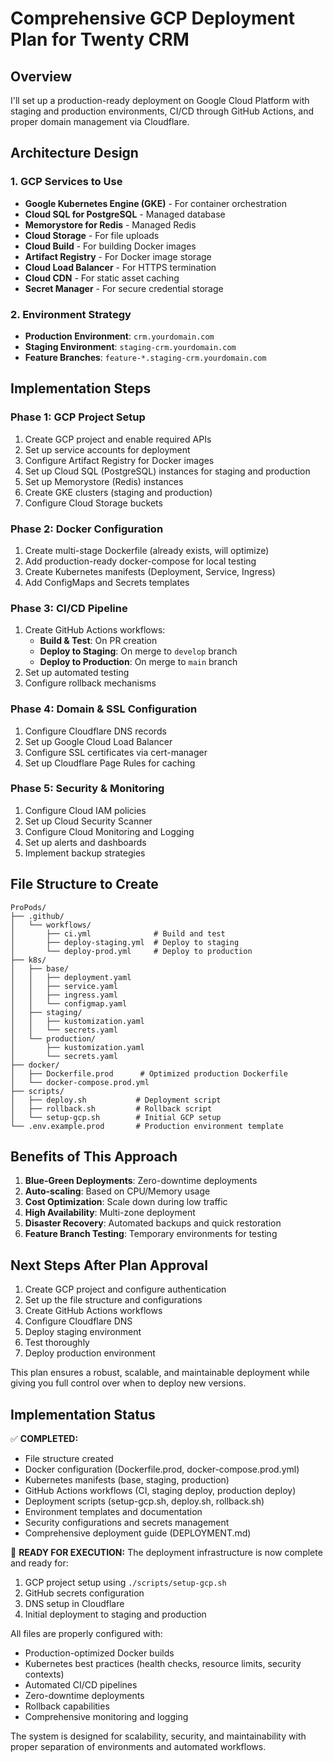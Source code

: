 # Comprehensive GCP Deployment Plan for Twenty CRM

## Overview
I'll set up a production-ready deployment on Google Cloud Platform with staging and production environments, CI/CD through GitHub Actions, and proper domain management via Cloudflare.

## Architecture Design

### 1. **GCP Services to Use**
- **Google Kubernetes Engine (GKE)** - For container orchestration
- **Cloud SQL for PostgreSQL** - Managed database
- **Memorystore for Redis** - Managed Redis
- **Cloud Storage** - For file uploads
- **Cloud Build** - For building Docker images
- **Artifact Registry** - For Docker image storage
- **Cloud Load Balancer** - For HTTPS termination
- **Cloud CDN** - For static asset caching
- **Secret Manager** - For secure credential storage

### 2. **Environment Strategy**
- **Production Environment**: `crm.yourdomain.com`
- **Staging Environment**: `staging-crm.yourdomain.com`
- **Feature Branches**: `feature-*.staging-crm.yourdomain.com`

## Implementation Steps

### Phase 1: GCP Project Setup
1. Create GCP project and enable required APIs
2. Set up service accounts for deployment
3. Configure Artifact Registry for Docker images
4. Set up Cloud SQL (PostgreSQL) instances for staging and production
5. Set up Memorystore (Redis) instances
6. Create GKE clusters (staging and production)
7. Configure Cloud Storage buckets

### Phase 2: Docker Configuration
1. Create multi-stage Dockerfile (already exists, will optimize)
2. Add production-ready docker-compose for local testing
3. Create Kubernetes manifests (Deployment, Service, Ingress)
4. Add ConfigMaps and Secrets templates

### Phase 3: CI/CD Pipeline
1. Create GitHub Actions workflows:
   - **Build & Test**: On PR creation
   - **Deploy to Staging**: On merge to `develop` branch
   - **Deploy to Production**: On merge to `main` branch
2. Set up automated testing
3. Configure rollback mechanisms

### Phase 4: Domain & SSL Configuration
1. Configure Cloudflare DNS records
2. Set up Google Cloud Load Balancer
3. Configure SSL certificates via cert-manager
4. Set up Cloudflare Page Rules for caching

### Phase 5: Security & Monitoring
1. Configure Cloud IAM policies
2. Set up Cloud Security Scanner
3. Configure Cloud Monitoring and Logging
4. Set up alerts and dashboards
5. Implement backup strategies

## File Structure to Create

```
ProPods/
├── .github/
│   └── workflows/
│       ├── ci.yml              # Build and test
│       ├── deploy-staging.yml  # Deploy to staging
│       └── deploy-prod.yml     # Deploy to production
├── k8s/
│   ├── base/
│   │   ├── deployment.yaml
│   │   ├── service.yaml
│   │   ├── ingress.yaml
│   │   └── configmap.yaml
│   ├── staging/
│   │   ├── kustomization.yaml
│   │   └── secrets.yaml
│   └── production/
│       ├── kustomization.yaml
│       └── secrets.yaml
├── docker/
│   ├── Dockerfile.prod      # Optimized production Dockerfile
│   └── docker-compose.prod.yml
├── scripts/
│   ├── deploy.sh           # Deployment script
│   ├── rollback.sh         # Rollback script
│   └── setup-gcp.sh        # Initial GCP setup
└── .env.example.prod       # Production environment template
```

## Benefits of This Approach

1. **Blue-Green Deployments**: Zero-downtime deployments
2. **Auto-scaling**: Based on CPU/Memory usage
3. **Cost Optimization**: Scale down during low traffic
4. **High Availability**: Multi-zone deployment
5. **Disaster Recovery**: Automated backups and quick restoration
6. **Feature Branch Testing**: Temporary environments for testing

## Next Steps After Plan Approval

1. Create GCP project and configure authentication
2. Set up the file structure and configurations
3. Create GitHub Actions workflows
4. Configure Cloudflare DNS
5. Deploy staging environment
6. Test thoroughly
7. Deploy production environment

This plan ensures a robust, scalable, and maintainable deployment while giving you full control over when to deploy new versions.

## Implementation Status

✅ **COMPLETED:**
- File structure created
- Docker configuration (Dockerfile.prod, docker-compose.prod.yml)
- Kubernetes manifests (base, staging, production)
- GitHub Actions workflows (CI, staging deploy, production deploy)
- Deployment scripts (setup-gcp.sh, deploy.sh, rollback.sh)
- Environment templates and documentation
- Security configurations and secrets management
- Comprehensive deployment guide (DEPLOYMENT.md)

🎯 **READY FOR EXECUTION:**
The deployment infrastructure is now complete and ready for:
1. GCP project setup using `./scripts/setup-gcp.sh`
2. GitHub secrets configuration
3. DNS setup in Cloudflare
4. Initial deployment to staging and production

All files are properly configured with:
- Production-optimized Docker builds
- Kubernetes best practices (health checks, resource limits, security contexts)
- Automated CI/CD pipelines
- Zero-downtime deployments
- Rollback capabilities
- Comprehensive monitoring and logging

The system is designed for scalability, security, and maintainability with proper separation of environments and automated workflows.